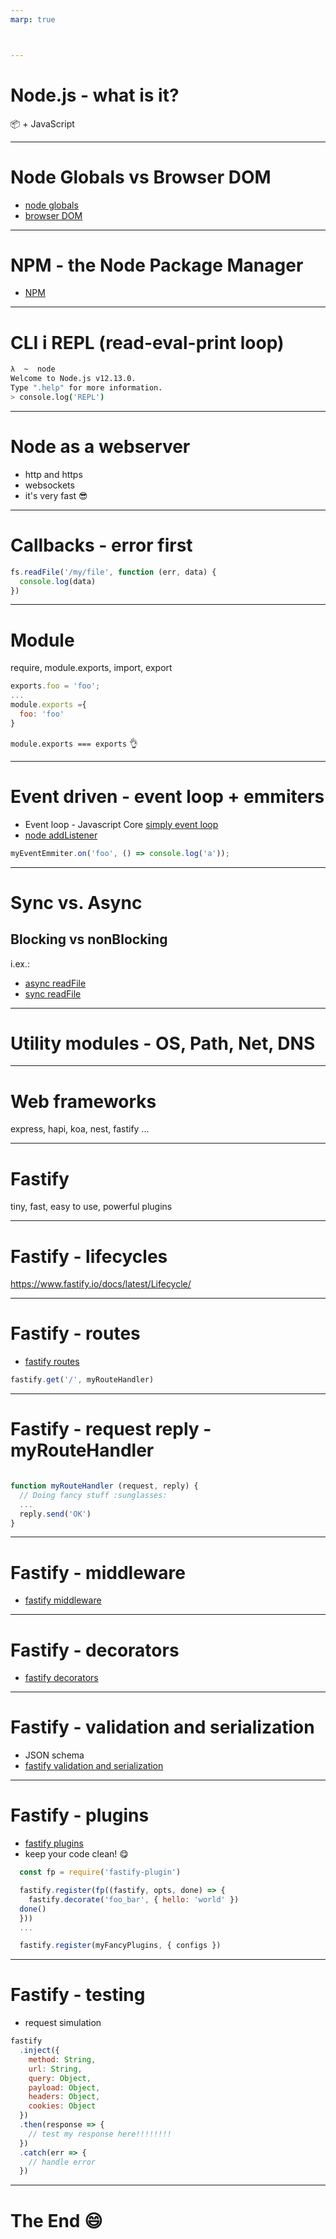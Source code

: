 ```yaml
---
marp: true



---
```

# Node.js - what is it?

:package: + JavaScript

---
# Node Globals vs Browser DOM

- [node globals](https://nodejs.org/api/globals.html)
- [browser DOM](https://developer.mozilla.org/en-US/docs/Web/API/Document_Object_Model/Introduction)

---
# NPM - the Node Package Manager

- [NPM](https://en.wikipedia.org/wiki/Npm_(software))

---
# CLI i REPL (read-eval-print loop)

```bash
λ  ~  node
Welcome to Node.js v12.13.0.
Type ".help" for more information.
> console.log('REPL')
```
---
# Node as a webserver

- http and https
- websockets
- it's very fast :sunglasses:

---
# Callbacks - error first

```javascript
fs.readFile('/my/file', function (err, data) {
  console.log(data)
})
```

---
# Module

require, module.exports, import, export

```JavaScript
exports.foo = 'foo';
...
module.exports ={
  foo: 'foo'
}
```
`module.exports === exports` :ok_hand:

---
# Event driven - event loop + emmiters

- Event loop - Javascript Core [simply event loop](https://yatatb.files.wordpress.com/2016/02/nodejs20for20dotnet.png)
- [node addListener](https://nodejs.org/api/events.html#events_emitter_addlistener_eventname_listener)
```JavaScript
myEventEmmiter.on('foo', () => console.log('a'));
```

---
# Sync vs. Async

## Blocking vs nonBlocking
i.ex.:
- [async readFile](https://nodejs.org/api/fs.html#fs_fs_readfile_path_options_callback)
- [sync readFile](https://nodejs.org/api/fs.html#fs_fs_readfilesync_path_options)

---
# Utility modules - OS, Path, Net, DNS

---
# Web frameworks

express, hapi, koa, nest, fastify ...

---
# Fastify

tiny, fast, easy to use, powerful plugins

---
# Fastify - lifecycles

https://www.fastify.io/docs/latest/Lifecycle/

---
# Fastify - routes

- [fastify routes](https://www.fastify.io/docs/latest/Routes/)
```JavaScript
fastify.get('/', myRouteHandler)
```

---
# Fastify - request reply - myRouteHandler

```JavaScript

function myRouteHandler (request, reply) {
  // Doing fancy stuff :sunglasses:
  ...
  reply.send('OK')
}
```
---
# Fastify - middleware

- [fastify middleware](https://www.fastify.io/docs/latest/Middleware/
  )

---
# Fastify - decorators

- [fastify decorators](https://www.fastify.io/docs/latest/Decorators/)

---
# Fastify - validation and serialization

- JSON schema
- [fastify validation and serialization](https://www.fastify.io/docs/latest/Validation-and-Serialization/)

---
# Fastify - plugins

- [fastify plugins](https://www.fastify.io/docs/latest/Plugins/)
- keep your code clean! :yum:

```JavaScript
  const fp = require('fastify-plugin')

  fastify.register(fp((fastify, opts, done) => {
    fastify.decorate('foo_bar', { hello: 'world' })
  done()
  }))
  ...

  fastify.register(myFancyPlugins, { configs })
```

---
# Fastify - testing

- request simulation

```JavaScript
fastify
  .inject({
    method: String,
    url: String,
    query: Object,
    payload: Object,
    headers: Object,
    cookies: Object
  })
  .then(response => {
    // test my response here!!!!!!!!
  })
  .catch(err => {
    // handle error
  })
```

---
# The End :smile:
